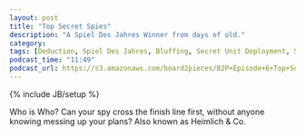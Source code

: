 ```yaml
---
layout: post
title: "Top Secret Spies"
description: "A Spiel Des Jahres Winner from days of old."
category: 
tags: [Deduction, Spiel Des Jahres, Bluffing, Secret Unit Deployment, Spies]
podcast_time: "11:49"
podcast_url: https://s3.amazonaws.com/board2pieces/B2P+Episode+6+Top+Secret+Spies.mp3
---
```

{% include JB/setup %}

Who is Who? Can your spy cross the finish line first, without anyone knowing messing up your plans? Also known as Heimlich & Co.
